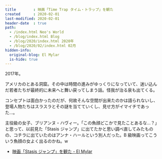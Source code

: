 ```yaml
---
title        : 映画「Time Trap タイム・トラップ」を観た
created      : 2020-02-01
last-modified: 2020-02-01
header-date  : true
path:
  - /index.html Neo's World
  - /blog/index.html Blog
  - /blog/2020/index.html 2020年
  - /blog/2020/02/index.html 02月
hidden-info:
  original-blog: El Mylar
  is-hide: true
---
```


2017年。

アメリカのとある洞窟。その中は時間の進みがゆっくりになっていて、迷い込んだ若者たちが最終的に未来へと舞い戻ってしまう話。怪我が治る泉も出てくる。

コンセプトは面白かったのだが、何故そんな空間が出来たのかは語られないし、登場人物たちはスラスラとその謎を当てていくし、見せ方がイマイチであった…。

主役級の女子、ブリアンヌ・ハヴィー。「この魚顔どこかで見たことあるな…？」と思って、以前見た「Stasis ジャンプ」に出てたかと思い調べ直してみたものの、コチラに出ていたのはアンナ・ハールという別人だった。B 級映画ってこういう魚顔の女よく出るのかね。w

- [映画「Stasis ジャンプ」を観た - El Mylar](http://neos21.hateblo.jp/entry/2019/12/11/113000)
